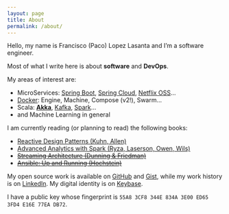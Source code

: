 ```yaml
---
layout: page
title: About
permalink: /about/
---
```


Hello, my name is Francisco (Paco) Lopez Lasanta and I’m a software engineer.

Most of what I write here is about **software** and **DevOps**.

My areas of interest are:

- MicroServices: [Spring Boot](http://projects.spring.io/spring-boot/), [Spring Cloud](http://projects.spring.io/spring-cloud/), [Netflix OSS](https://netflix.github.io/)...
- [Docker](https://www.docker.com/): Engine, Machine, Compose (v2!), Swarm...
- Scala: **[Akka](http://akka.io/)**, [Kafka](http://kafka.apache.org/), [Spark](http://spark.apache.org/)...
- and Machine Learning in general

I am currently reading (or planning to read) the following books:

- [Reactive Design Patterns (Kuhn, Allen)](https://www.manning.com/books/reactive-design-patterns)
- [Advanced Analytics with Spark (Ryza, Laserson, Owen, Wils)](http://shop.oreilly.com/product/0636920035091.do)
- ~~[Streaming Architecture (Dunning & Friedman)](http://shop.oreilly.com/product/0636920049463.do)~~
- ~~[Ansible: Up and Running (Hochstein)](http://shop.oreilly.com/product/0636920035626.do)~~

My open source work is available on [GitHub](https://github.com/flopezlasanta) and [Gist](https://gist.github.com/flopezlasanta), while my work history is on [LinkedIn](https://es.linkedin.com/in/flopezlasanta). My digital identity is on [Keybase](https://keybase.io/flopezlasanta).

I have a public key whose fingerprint is ```55A8 3CF8 344E 834A 3E00 ED65 3FD4 E16E 77EA DB72```.


